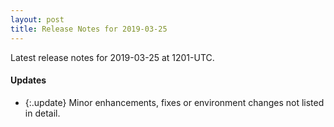 ```yaml
---
layout: post
title: Release Notes for 2019-03-25
---
```


Latest release notes for 2019-03-25 at 1201-UTC.

<div class='updates' markdown='1'>

#### Updates

- {:.update} Minor enhancements, fixes or environment changes not listed in detail.

</div>


